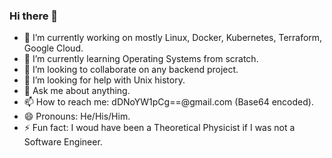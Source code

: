 ### Hi there 👋

- 🔭 I’m currently working on mostly Linux, Docker, Kubernetes, Terraform, Google Cloud.
- 🌱 I’m currently learning Operating Systems from scratch.
- 👯 I’m looking to collaborate on any backend project.
- 🤔 I’m looking for help with Unix history.
- 💬 Ask me about anything.
- 📫 How to reach me: dDNoYW1pCg==@gmail.com (Base64 encoded).
- 😄 Pronouns: He/His/Him.
- ⚡ Fun fact: I woud have been a Theoretical Physicist if I was not a Software Engineer.
